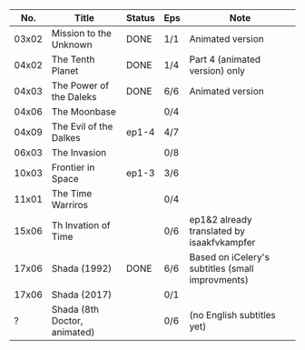 
| No.   | Title                      |  Status | Eps |  Note                          |
| ----- | -------------------------- | ------- | --- | ------------------------------ |
| 03x02 | Mission to the Unknown     | DONE    | 1/1 | Animated version               |
| 04x02 | The Tenth Planet           | DONE    | 1/4 | Part 4 (animated version) only |
| 04x03 | The Power of the Daleks    | DONE    | 6/6 | Animated version               |
| 04x06 | The Moonbase               |         | 0/4 |                                |
| 04x09 | The Evil of the Dalkes     | ep1-4   | 4/7 |                                |
| 06x03 | The Invasion               |         | 0/8 |                                |
| 10x03 | Frontier in Space          | ep1-3   | 3/6 |                                |
| 11x01 | The Time Warriros          |         | 0/4 |                                |
| 15x06 | Th Invation of Time        |         | 0/6 | ep1&2 already translated by isaakfvkampfer        |
| 17x06 | Shada (1992)               | DONE    | 6/6 | Based on iCelery's subtitles (small improvments)  |
| 17x06 | Shada (2017)               |         | 0/1 |                                |
| ?     | Shada (8th Doctor, animated) |       | 0/6 | (no English subtitles yet)     |

